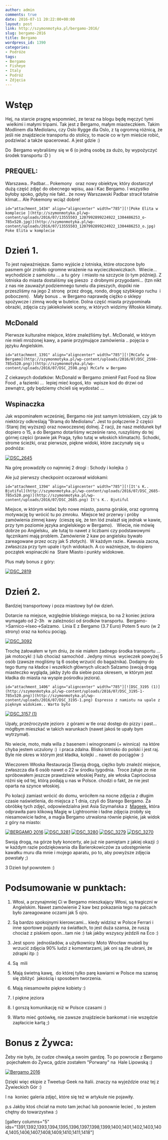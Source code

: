 ```yaml
---
author: admin
comments: true
date: 2016-07-11 20:22:00+00:00
layout: post
link: http://szymonmotyka.pl/bergamo-2016/
slug: bergamo-2016
title: Bergamo
wordpress_id: 1390
categories:
- Podróże
tags:
- Bergamo
- Fisheye
- Italy
- Podróż
- Zdjęcia
---
```


# Wstęp


Hej, na starcie pragnę wspomnieć, ze teraz na blogu będę męczyć tymi  wielkimi i małymi tripami. Tak jest z Bergamo, małym miasteczkiem. Takim Modlinem dla Mediolanu, czy Oslo Rygge dla Oslo, z tą ogromną różnicą, że jeśli nie znajdziecie transportu do stolicy, to macie co w tym mieście robić, podziwiać a także spacerować. A jest gdzie :)

Do  Bergamo wybraliśmy się w 6 (o jedną osobę za dużo, by wypożyczyć środek transportu :D )


## PREQUEL:


Warszawa.. Padbar... Pokemony   oraz nowy obiektyw, który dostarczył dużą część zdjęć do obecnego wpisu, aaa i Kac Bergamo. I wszystko byłoby spoko, gdyby nie fakt.. że nowy Warszawski Padbar stracił totalnie klimat... Ale Pokemony wciąż dobre!

```id="attachment_1434" align="aligncenter" width="785"][![Poke Elita w komplecie ](http://szymonmotyka.pl/wp-content/uploads/2016/07/13555503_1207992899224922_1304486253_o-785x520.jpg)](http://szymonmotyka.pl/wp-content/uploads/2016/07/13555503_1207992899224922_1304486253_o.jpg) Poke Elita w komplecie```


# Dzień 1.


To jest najważniejsze. Samo wyjście z lotniska, które otoczone było pasmem gór zrobiło ogromne wrażenie na wycieczkowiczkach.  Wiecie... wychodzicie z samolotu ... a tu góry  i miasto na szczycie (o tym później). Z lotniska do miasta dostaliśmy się pieszo  z drobnymi przygodami... (tzn nikt z nas nie zauważył podziemnego tunelu dla pieszych, dopóki nie przeszliśmy na jego 2 stronę  przez drogę, rondo, drogę szybkiego ruchu  i poboczem).   Mały bonus .. w Bergamo naprawdę ciężko o sklepy spożywcze i zimną wodę w butelce. Dolna część miasta przypominała obrazki, zdjęcia czy jakiekolwiek sceny, w których widzimy Włoskie klimaty.


## McDonald


Pierwsze kulturalne miejsce, które znaleźliśmy był.. McDonald, w którym   nie mieli mrożonej kawy, a panie przyjmujące zamówienia .. pojęcia o języku Angielskim.

```id="attachment_1391" align="aligncenter" width="785"][![McCafe w Bergamo](http://szymonmotyka.pl/wp-content/uploads/2016/07/DSC_2598-785x520.png)](http://szymonmotyka.pl/wp-content/uploads/2016/07/DSC_2598.png) McCafe w Bergamo```

Z ciekawych dodatków: McDonald w Bergamo zmienił Fast Food na Slow Food , a łazienki ...  lepiej mieć kogoś, kto  wpisze kod do drzwi od zewnątrz, gdy będziemy chcieli się wydostać ...


## Wspinaczka


Jak wspominałem wcześniej, Bergamo nie jest samym lotniskiem, czy jak to niektórzy odkreślają "Bramą do Mediolanu". Jest to połączenie 2 części :Starej (tej wyższej) oraz nowoczesnej dolnej. Z racji, że nasz meldunek był dopiero o 15, a do Bergamo dotarliśmy wcześnie rano, ruszyliśmy do tej górnej części (prawie jak Praga, tylko tutaj w włoskich klimatach). Schodki, strome ścieżki, oraz pierwsze, piękne widoki, które zaczynały się u podnóża:

[![DSC_2645](http://szymonmotyka.pl/wp-content/uploads/2016/07/DSC_2645-785x520.png)](http://szymonmotyka.pl/wp-content/uploads/2016/07/DSC_2645.png)

Na górę prowadziły co najmniej 2 drogi : Schody i kolejka :)

Ale już pierwszy checkpoint oczarował widokami:

```id="attachment_1394" align="aligncenter" width="785"][![It's K.. Bjutiful](http://szymonmotyka.pl/wp-content/uploads/2016/07/DSC_2685-785x520.png)](http://szymonmotyka.pl/wp-content/uploads/2016/07/DSC_2685.png) It's K.. Bjutiful```

Miejsce, w którym widać było nowe miasto, pasma górskie, oraz ogromną motywację by wrócić tu po zmroku.  Miejsce też przerwy i próby zamówienia zimnej kawy  (cieszę się, że ten lód znalazł się jednak w kawie, przy tym poziomie języka angielskiego w Bergamo).   Wiecie, nie mówię dobrze po Angielsku,  ale tutaj to nawet z liczbami czy podstawowymi  łącznikami mają problem. Zamówienie 2 kaw po angielsku bywało zareagowane przez oczy jak 5 złotych).  W każdym razie.. Kawusia zacna, zwłaszcza przy tym upale i tych widokach. A co ważniejsze, to dopiero początek wspinaczki na  Stare Miasto i punkty widokowe.

Plus mały bonus z góry:

[![DSC_2819](http://szymonmotyka.pl/wp-content/uploads/2016/07/DSC_2819-785x549.png)](http://szymonmotyka.pl/wp-content/uploads/2016/07/DSC_2819.png)




# Dzień 2.


Bardziej transportowy i poza miastowy był ów dzień.

Dotarcie na miejsce, względnie bliskiego miejsca, bo na 2 koniec jeziora wymagało od 2-3h   w zależności od środków transportu.  Bergamo->Sarnico->Iseo->Salzamo.  Linia E z Bergamo (3.7 Euro) Potem 5 euro (w 2 strony) oraz na końcu pociąg.

[![DSC_3092](http://szymonmotyka.pl/wp-content/uploads/2016/07/DSC_3092-785x520.jpg)](http://szymonmotyka.pl/wp-content/uploads/2016/07/DSC_3092.jpg)

Trochę żałowałem w tym dniu, że nie miałem żadnego środka transportu ... jak motocykl :) lub chociaż samochód . Jedyny minus  wycieczek powyżej 5 osób (zawsze mogliśmy tą 6 osobę wrzucić do bagażnika). Dodajmy do tego tłumy na kładce i wszelkich głównych ulicach Salzamo (swoją drogą miasteczko wygląda, jakby żyło dla siebie poza okresem, w którym jest kładka do miasta na wyspie pośrodku jeziora).

```id="attachment_1406" align="aligncenter" width="785"][![DSC_3195 (1)](http://szymonmotyka.pl/wp-content/uploads/2016/07/DSC_3195-1-785x520.png)](http://szymonmotyka.pl/wp-content/uploads/2016/07/DSC_3195-1.png) Espresso z namiotu na upale z pięknym widokiem.. Warto było```

[![DSC_3157 (1)](http://szymonmotyka.pl/wp-content/uploads/2016/07/DSC_3157-1-785x715.png)](http://szymonmotyka.pl/wp-content/uploads/2016/07/DSC_3157-1.png)

Upały, przeźroczyste jezioro  z górami w tle oraz dostęp do pizzy i past... mógłbym mieszkać w takich warunkach (nawet jakoś te upały bym wytrzymał).

No wiecie, moto, mała willa z basenem i winogronami (+ winnica)  na które chyba jestem uczulony :)  i praca zdalna. Blisko lotnisko do polski i jest raj.
Byle nie okres w którym jest kładka, kolejki .. nawet do pociągów :)

Wieczorem Włoska Restauracja (Swoją drogą, ciężko było znaleźć miejsce, zwłaszcza dla 6 osób nawet o 22 w środku tygodnia.  Troce żałuje ze nie spróbowałem jeszcze prawdziwie włoskiej Pasty, ale włoska Capriociosa różni się od tej, którą podają u nas w Polsce. chodzi o fakt, że nie jest oparta na szynce włoskiej.

Po kolacji zamiast wrócić do domu, wróciłem na nocne zdjęcia z długim czasie naświetlenia, do miejsca z 1 dnia, czyli do Starego Bergamo. Za obróbkę tych zdjęć, odpowiedzialna jest Asia Szymańska z  [Mageek](https://www.facebook.com/mageekart), która odprawiła paro klikową Magię w Lightroomie i ładne zdjęcia zrobiły się niesamowicie ładne, a magia Bergamo utrwalona równie pięknie, jak widok z góry na miasto:


[![BERGAMO 2016](http://szymonmotyka.pl/wp-content/uploads/2016/07/DSC_3282-785x520.jpg)](http://szymonmotyka.pl/wp-content/uploads/2016/07/DSC_3282.jpg) [![DSC_3281](http://szymonmotyka.pl/wp-content/uploads/2016/07/DSC_3281-785x520.jpg)](http://szymonmotyka.pl/wp-content/uploads/2016/07/DSC_3281.jpg) [![DSC_3280](http://szymonmotyka.pl/wp-content/uploads/2016/07/DSC_3280-785x520.jpg)](http://szymonmotyka.pl/wp-content/uploads/2016/07/DSC_3280.jpg) [![DSC_3279](http://szymonmotyka.pl/wp-content/uploads/2016/07/DSC_3279-785x512.jpg)](http://szymonmotyka.pl/wp-content/uploads/2016/07/DSC_3279.jpg) [![DSC_3270](http://szymonmotyka.pl/wp-content/uploads/2016/07/DSC_3270-785x520.jpg)](http://szymonmotyka.pl/wp-content/uploads/2016/07/DSC_3270.jpg)


Swoją drogą, na górze były koncerty, ale już nie pamiętam z jakiej okazji :) w każdym razie podziękowania dla Barierokowiczów za udostępnienie kawałku muru dla mnie i mojego aparatu, po to, aby powyższe zdjęcia powstały ;)

3 Dzień był powrotem :)


# Podsumowanie w punktach:





 	
  1. Włosi, a przynajmniej Ci w Bergamo mieszkający Włosi, są tragiczni w Angielskim. Nawet zamówienie 2 kaw bez pokazania tego na palcach było zareagowane oczami jak 5 ojro.

 	
  2. Są bardzo spokojnymi kierowcami... kiedy widzisz w Polsce Ferrari i inne sportowe pojazdy na światłach, to jest duża szansa, że ruszą chociaż z piskiem opon...tam nie :) tak jakby wszyscy jeździli na Eco :)

 	
  3. Jest sporo  jednośladów, a użytkownicy Moto Wrocław musieli by wrzucić zdjęcia 90% ludzi z komentarzami, jak oni są źle ubrani, że zdrapki itp :)

 	
  4. Są  mili

 	
  5. Mają świetną kawę,  do której tylko parę kawiarni w Polsce ma szansę się zbliżyć  jakością i sposobem tworzenia.

 	
  6. Mają niesamowite piękne kobiety :)

 	
  7. I piękne jeziora

 	
  8. I gorszą komunikację niż w Polsce czasami :)

 	
  9. Warto mieć gotówkę, nie zawsze znajdziecie bankomat i nie wszędzie zapłacicie kartą ;)




# Bonus z Żywca:


Żeby nie było, że cudze chwalę,a swoim gardzę. To po powrocie z Bergamo  pojechałem do Żywca, gdzie zostałem "Porwany" na  Hale Lipowską :)

[![Bergamo 2016](http://szymonmotyka.pl/wp-content/uploads/2016/07/DSC_3331-785x472.jpg)](http://szymonmotyka.pl/wp-content/uploads/2016/07/DSC_3331.jpg)

Dzięki więc ekipie z Tweetup Geek na Italii. znaczy na wyjeździe oraz tej z Żywieckich Gór :)

I na  koniec galeria zdjęć, które się też w artykule nie pojawiły.



p.s Jakby ktoś chciał na moto tam jechać lub ponownie lecieć , to jestem chętny do towarzystwa :)

[gallery columns="5" ids="1391,1392,1393,1394,1395,1396,1397,1398,1399,1400,1401,1402,1403,1404,1405,1406,1407,1408,1409,1410,1411,1418"]
